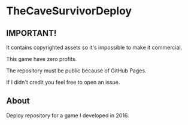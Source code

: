 # TheCaveSurvivorDeploy

## IMPORTANT!

<p>It contains copyrighted assets so it's impossible to make it commercial.</p>
<p>This game have zero profits.</p>
<p>The repository must be public because of GitHub Pages.</p>
<p>If I didn't credit you feel free to open an issue.</p>

## About

<p>Deploy repository for a game I developed in 2016.</p>